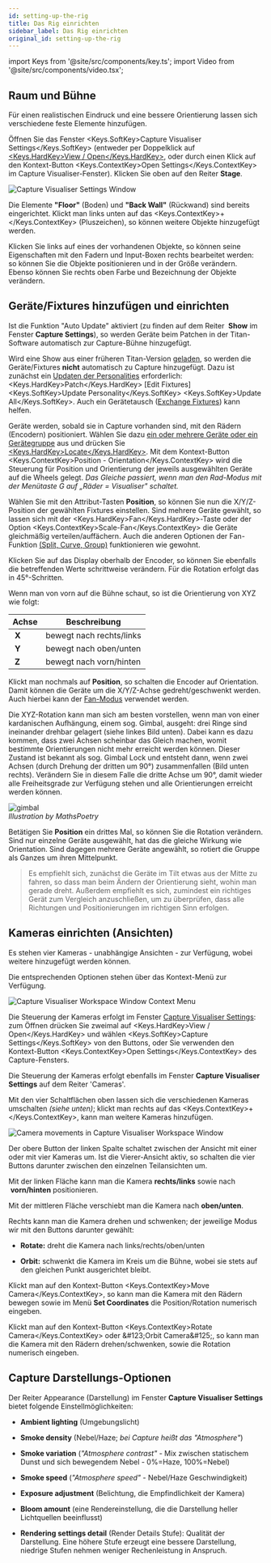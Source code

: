 ```yaml
---
id: setting-up-the-rig
title: Das Rig einrichten
sidebar_label: Das Rig einrichten
original_id: setting-up-the-rig
---
```


import Keys from '@site/src/components/key.ts';
import Video from '@site/src/components/video.tsx';

## Raum und Bühne

Für einen realistischen Eindruck und eine bessere Orientierung lassen
sich verschiedene feste Elemente hinzufügen.

Öffnen Sie das Fenster <Keys.SoftKey>Capture Visualiser Settings</Keys.SoftKey> (entweder per Doppelklick auf
[<Keys.HardKey>View / Open</Keys.HardKey>](../titan-basics/workspace-windows.md#auswahl-und-positionierung-der-arbeitsfenster), oder durch einen Klick auf den
Kontext-Button <Keys.ContextKey>Open Settings</Keys.ContextKey> im Capture Visualiser-Fenster). Klicken Sie
oben auf den Reiter <strong>Stage</strong>.

![Capture Visualiser Settings Window](/docs/images/Capture-Visualiser-Settings-Window.png)


Die Elemente <strong>"Floor"</strong> (Boden) und <strong>"Back Wall"</strong> (Rückwand) sind bereits
eingerichtet. Klickt man links unten auf das <Keys.ContextKey>+</Keys.ContextKey> (Pluszeichen), so
können weitere Objekte hinzugefügt werden.

Klicken Sie links auf eines der vorhandenen Objekte, so können seine
Eigenschaften mit den Fadern und Input-Boxen rechts bearbeitet werden:
so können Sie die Objekte positionieren und in der Größe verändern.
Ebenso können Sie rechts oben Farbe und Bezeichnung der Objekte
verändern.

## Geräte/Fixtures hinzufügen und einrichten
Ist die Funktion "Auto Update" aktiviert (zu finden auf dem Reiter
&nbsp;<strong>Show</strong> im Fenster <strong>Capture Settings</strong>), 
so werden Geräte beim Patchen in der Titan-Software automatisch zur 
Capture-Bühne hinzugefügt.

Wird eine Show aus einer früheren Titan-Version [geladen](../titan-basics/loading-and-saving-shows.md#laden-einer-show), so werden die
Geräte/Fixtures <strong>nicht</strong> automatisch zu Capture hinzugefügt. Dazu ist
zunächst ein [Updaten der Personalities](../patching/changing-the-patch.md#bereits-gepatchte-personalities-aktualisieren) erforderlich: <Keys.HardKey>Patch</Keys.HardKey> \[Edit
Fixtures\] <Keys.SoftKey>Update Personality</Keys.SoftKey> <Keys.SoftKey>Update All</Keys.SoftKey>. Auch ein Gerätetausch ([Exchange Fixtures](../patching/changing-the-patch.md#geräte-austauschen)) kann helfen.

Geräte werden, sobald sie in Capture vorhanden sind, mit den Rädern
(Encodern) positioniert. Wählen Sie dazu [ein oder mehrere Geräte oder
ein Gerätegruppe](../controlling-fixtures/using-the-select-buttons-and-wheels.md#dimmer-und-geräte-zum-steuern-auswählen) aus und drücken Sie [<Keys.HardKey>Locate</Keys.HardKey>](../controlling-fixtures/using-the-select-buttons-and-wheels.md#geräte-auf-startposition-setzen-locate). Mit dem Kontext-Button
<Keys.ContextKey>Position - Orientation</Keys.ContextKey> wird die Steuerung für Position und
Orientierung der jeweils ausgewählten Geräte auf die Wheels gelegt. *Das
Gleiche passiert, wenn man den Rad-Modus mit der Menütaste G auf „Räder
= Visualiser" schaltet.*

Wählen Sie mit den Attribut-Tasten <strong>Position</strong>, so können Sie nun die
X/Y/Z-Position der gewählten Fixtures einstellen. Sind mehrere Geräte
gewählt, so lassen sich mit der <Keys.HardKey>Fan</Keys.HardKey>-Taste oder der Option
<Keys.ContextKey>Scale-Fan</Keys.ContextKey> die Geräte gleichmäßig verteilen/auffächern. Auch die
anderen Optionen der Fan-Funktion [(Split, Curve, Group)](../controlling-fixtures/using-the-select-buttons-and-wheels.md#fan-modus) funktionieren
wie gewohnt.

Klicken Sie auf das Display oberhalb der Encoder, so können Sie
ebenfalls die betreffenden Werte schrittweise verändern. Für die
Rotation erfolgt das in 45°-Schritten.

Wenn man von vorn auf die Bühne schaut, so ist die Orientierung von XYZ
wie folgt:

Achse | Beschreibung
---|---
&nbsp;<strong>X</strong> | bewegt nach rechts/links
&nbsp;<strong>Y</strong> | bewegt nach oben/unten
&nbsp;<strong>Z</strong> | bewegt nach vorn/hinten

Klickt man nochmals auf <strong>Position</strong>, so schalten die Encoder auf
Orientation. Damit können die Geräte um die X/Y/Z-Achse
gedreht/geschwenkt werden. Auch hierbei kann der [Fan-Modus](../controlling-fixtures/using-the-select-buttons-and-wheels.md#fan-modus) verwendet
werden.

Die XYZ-Rotation kann man sich am besten vorstellen, wenn man von einer
kardanischen Aufhängung, einem sog. Gimbal, ausgeht: drei Ringe sind
ineinander drehbar gelagert (siehe linkes Bild unten). Dabei kann es
dazu kommen, dass zwei Achsen scheinbar das Gleich machen, womit
bestimmte Orientierungen nicht mehr erreicht werden können. Dieser
Zustand ist bekannt als sog. Gimbal Lock und entsteht dann, wenn zwei
Achsen (durch Drehung der dritten um 90°) zusammenfallen (Bild unten
rechts). Verändern Sie in diesem Falle die dritte Achse um 90°, damit
wieder alle Freiheitsgrade zur Verfügung stehen und alle Orientierungen
erreicht werden können.

![gimbal](/docs/images/Gimbal.jpeg)\
*Illustration by MathsPoetry*

Betätigen Sie <strong>Position</strong> ein drittes Mal, so können Sie die Rotation
verändern. Sind nur einzelne Geräte ausgewählt, hat das die gleiche
Wirkung wie Orientation. Sind dagegen mehrere Geräte angewählt, so
rotiert die Gruppe als Ganzes um ihren Mittelpunkt.

>Es empfiehlt sich, zunächst die Geräte im Tilt etwas aus der Mitte zu fahren, 
so dass man beim Ändern der Orientierung sieht, wohin man gerade dreht. 
Außerdem empfiehlt es sich, zumindest ein richtiges Gerät zum Vergleich 
anzuschließen, um zu überprüfen, dass alle Richtungen und Positionierungen
im richtigen Sinn erfolgen. 

## Kameras einrichten (Ansichten)

Es stehen vier Kameras - unabhängige Ansichten - zur Verfügung, wobei
weitere hinzugefügt werden können.

Die entsprechenden Optionen stehen über das Kontext-Menü zur
Verfügung.

![Capture Visualiser Workspace Window Context Menu](/docs/images/Capture-Visualiser-Workspace-Window-Context-Menu.png)

Die Steuerung der Kameras erfolgt im Fenster [Capture Visualiser Settings](#setting-up-the-stage-and-rigging): zum Öffnen drücken Sie zweimal auf 
<Keys.HardKey>View / Open</Keys.HardKey> und wählen <Keys.SoftKey>Capture Settings</Keys.SoftKey> von den Buttons,
oder Sie verwenden den Kontext-Button <Keys.ContextKey>Open Settings</Keys.ContextKey> des Capture-Fensters.

Die Steuerung der Kameras erfolgt ebenfalls im Fenster <strong>Capture Visualiser Settings</strong> auf dem Reiter 'Cameras'.

Mit den vier Schaltflächen oben lassen sich die verschiedenen Kameras
umschalten *(siehe unten)*; klickt man rechts auf das <Keys.ContextKey>+</Keys.ContextKey>, kann man weitere Kameras
hinzufügen.

![Camera movements in Capture Visualiser Workspace Window](/docs/images/Camera-movements-in-Capture-Visualiser-Workspace-Window.png)

Der obere Button der linken Spalte schaltet zwischen der Ansicht mit
einer oder mit vier Kameras um. Ist die Vierer-Ansicht aktiv, so
schalten die vier Buttons darunter zwischen den einzelnen Teilansichten
um.

Mit der linken Fläche kann man die Kamera <strong>rechts/links</strong> sowie nach
&nbsp;<strong>vorn/hinten</strong> positionieren.

Mit der mittleren Fläche verschiebt man die Kamera nach <strong>oben/unten</strong>.

Rechts kann man die Kamera drehen und schwenken; der jeweilige Modus wir
mit den Buttons darunter gewählt:

-   <strong>Rotate:</strong> dreht die Kamera nach links/rechts/oben/unten

-   <strong>Orbit:</strong> schwenkt die Kamera im Kreis um die Bühne, wobei sie stets
    auf den gleichen Punkt ausgerichtet bleibt.

Klickt man auf den Kontext-Button <Keys.ContextKey>Move Camera</Keys.ContextKey>, so kann man die
Kamera mit den Rädern bewegen sowie im Menü <strong>Set Coordinates</strong> 
die Position/Rotation numerisch eingeben.

Klickt man auf den Kontext-Button <Keys.ContextKey>Rotate Camera</Keys.ContextKey> oder \&#123;Orbit
Camera\&#125;, so kann man die Kamera mit den Rädern drehen/schwenken, sowie
die Rotation numerisch eingeben.

## Capture Darstellungs-Optionen

Der Reiter Appearance (Darstellung) im Fenster <strong>Capture Visualiser Settings</strong> bietet folgende Einstellmöglichkeiten:

- <strong>Ambient lighting</strong> (Umgebungslicht)

- <strong>Smoke density</strong> (Nebel/Haze; *bei Capture heißt das "Atmosphere"*)

- <strong>Smoke variation</strong> (*"Atmosphere contrast"* - Mix zwischen statischem 
Dunst und sich bewegendem Nebel - 0%=Haze, 100%=Nebel)

- <strong>Smoke speed</strong> (*"Atmosphere speed"* - Nebel/Haze Geschwindigkeit)

- <strong>Exposure adjustment</strong> (Belichtung, die Empfindlichkeit der Kamera)

- <strong>Bloom amount</strong> (eine Rendereinstellung, die die Darstellung heller
    Lichtquellen beeinflusst)

- <strong>Rendering settings detail</strong> (Render Details Stufe): Qualität der
    Darstellung. Eine höhere Stufe erzeugt eine bessere Darstellung,
    niedrige Stufen nehmen weniger Rechenleistung in Anspruch.